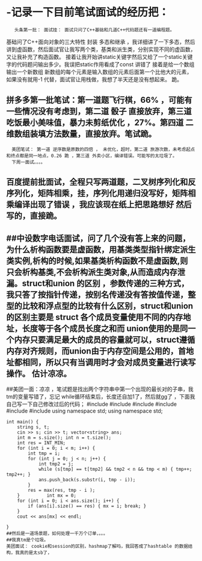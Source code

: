 # -记录一下目前笔试面试的经历把：
       头条第一批： 面试挂： 面试只问了C++基础和几道C++代码题还有一道编程题。
基础问了C++面向对象的三大特性 封装 多态和继承 ，我详细讲了一下多态，然后讲到虚函数，然后面试官让我写两个类，基类和派生类，分别实现不同的虚函数，又让我补充了构造函数。
接着让我开始讲static关键字然后又给了一个static关键字的代码题问输出多少。我误把static作用看成了const 讲错了
接着是给一个数组  输出一个新数组 新数组的每个元素是输入数组的元素后面第一个比他大的元素，如果没有就用-1 代替，面试官让用栈做，我想了半天还是没有想起来。
跪。
 ##     拼多多第一批笔试：第一道题飞行棋，66% ，可能有一些情况没有考虑到，第二道 骰子 直接放弃，第三道 吃饭最小美味值，暴力未剪纸优化 ，27%。第四道 二维数组装填方法数量，直接放弃。笔试跪。
      美团笔试： 第一道 逆序数是原数的四倍 ， 未优化，超时，第二道 旅游次数，未考虑起点和终点都是同一地点，0.26 跪 ，第三道 外卖小区，编译错误。可能写的太垃圾了。
      下周一面试。。。。
 ##      百度提前批面试，全程只写两道题，二叉树序列化和反序列化，矩阵相乘，挂，序列化用递归没写好，矩阵相乘编译出现了错误 ，我应该现在纸上把思路想好 然后写的，直接跪。

## ##中设数字电话面试，问了几个没有答上来的问题，为什么析构函数要是虚函数，用基类类型指针绑定派生类实例,析构的时候,如果基类析构函数不是虚函数,则只会析构基类,不会析构派生类对象,从而造成内存泄漏。struct和union 的区别 ，参数传递的三种方式，我只答了按指针传递，按别名传递没有答按值传递，整型的比较和浮点型的比较有什么区别，struct和union 的区别主要是 struct 各个成员变量使用不同的内存地址，长度等于各个成员长度之和而 union使用的是同一个内存只要满足最大的成员的容量就可以，struct遵循内存对齐规则，而union由于内存空间是公用的，首地址都相同，所以只有当调用时才会对成员变量进行读写操作。 估计凉凉。
##美团一面：凉凉 ，笔试题是找出两个字符串中第一个出现的最长对的子串，我tm的变量写错了，忘记 while循环结束后，长度还自加1了，然后就gg了 ，下面我自己写一下自己修改过后的代码；
#include <iostream>
#include<vector>
#include<algorithm>
#include<string>
#include<queue>
#include<stack>
using namespace std;
using namespace std;

    int main() {
        string s, t;
        cin >> s; cin >> t; vector<string> ans;
        int m = s.size(); int n = t.size();
        int res = INT_MIN;
        for (int i = 0; i < m; i++) {
            int tmp = i;
            for (int j = 0; j < n; j++) {
                int tmp2 = j;
                while (s[tmp] == t[tmp2] && tmp2 < n && tmp < m) { tmp++; tmp2++; }
                ans.push_back(s.substr(i, tmp - i));
            } 
            res = max(res, tmp - i );
        }          int mx = 0;
        for (int i = 0; i < ans.size(); i++) {
            if (ans[i].size() == res) { mx = i; break; }
        }
        cout << ans[mx] << endl;

    }
    ##然后是一道场景题，如何处理一千万个订单，。。。
    ##我真tm是个垃圾。
    美团面试： cookie和session的区别，hashmap了解吗，我回答成了hashtable 的数据结构，我真的是太sb了，
    
